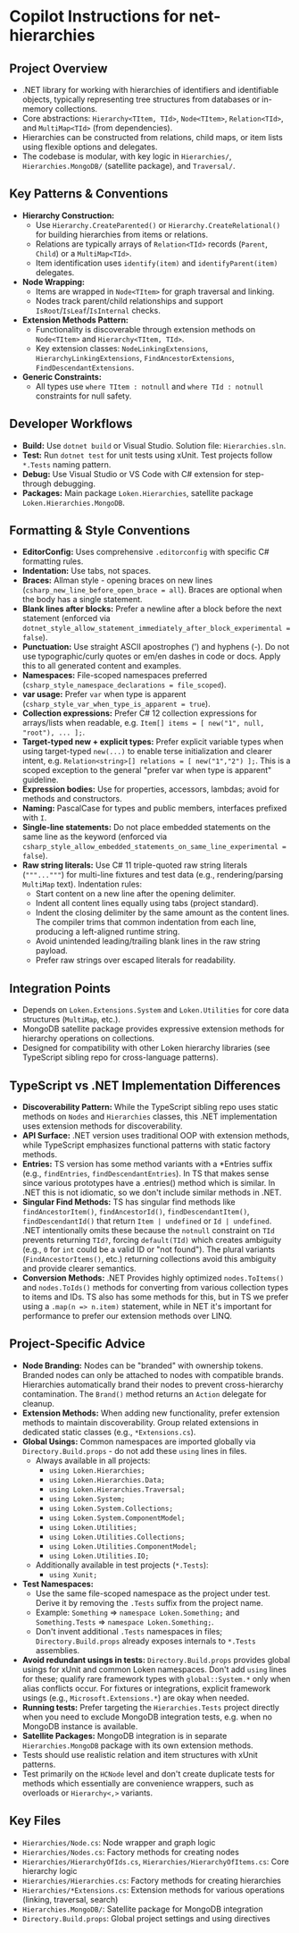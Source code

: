 # Copilot Instructions for net-hierarchies

## Project Overview
- .NET library for working with hierarchies of identifiers and identifiable objects, typically representing tree structures from databases or in-memory collections.
- Core abstractions: `Hierarchy<TItem, TId>`, `Node<TItem>`, `Relation<TId>`, and `MultiMap<TId>` (from dependencies).
- Hierarchies can be constructed from relations, child maps, or item lists using flexible options and delegates.
- The codebase is modular, with key logic in `Hierarchies/`, `Hierarchies.MongoDB/` (satellite package), and `Traversal/`.

## Key Patterns & Conventions
- **Hierarchy Construction:**
  - Use `Hierarchy.CreateParented()` or `Hierarchy.CreateRelational()` for building hierarchies from items or relations.
  - Relations are typically arrays of `Relation<TId>` records (`Parent`, `Child`) or a `MultiMap<TId>`.
  - Item identification uses `identify(item)` and `identifyParent(item)` delegates.
- **Node Wrapping:**
  - Items are wrapped in `Node<TItem>` for graph traversal and linking.
  - Nodes track parent/child relationships and support `IsRoot`/`IsLeaf`/`IsInternal` checks.
- **Extension Methods Pattern:**
  - Functionality is discoverable through extension methods on `Node<TItem>` and `Hierarchy<TItem, TId>`.
  - Key extension classes: `NodeLinkingExtensions`, `HierarchyLinkingExtensions`, `FindAncestorExtensions`, `FindDescendantExtensions`.
- **Generic Constraints:**
  - All types use `where TItem : notnull` and `where TId : notnull` constraints for null safety.

## Developer Workflows
- **Build:** Use `dotnet build` or Visual Studio. Solution file: `Hierarchies.sln`.
- **Test:** Run `dotnet test` for unit tests using xUnit. Test projects follow `*.Tests` naming pattern.
- **Debug:** Use Visual Studio or VS Code with C# extension for step-through debugging.
- **Packages:** Main package `Loken.Hierarchies`, satellite package `Loken.Hierarchies.MongoDB`.

## Formatting & Style Conventions
- **EditorConfig:** Uses comprehensive `.editorconfig` with specific C# formatting rules.
- **Indentation:** Use tabs, not spaces.
- **Braces:** Allman style - opening braces on new lines (`csharp_new_line_before_open_brace = all`). Braces are optional when the body has a single statement.
 - **Blank lines after blocks:** Prefer a newline after a block before the next statement (enforced via `dotnet_style_allow_statement_immediately_after_block_experimental = false`).
 - **Punctuation:** Use straight ASCII apostrophes (') and hyphens (-). Do not use typographic/curly quotes or em/en dashes in code or docs. Apply this to all generated content and examples.
- **Namespaces:** File-scoped namespaces preferred (`csharp_style_namespace_declarations = file_scoped`).
- **var usage:** Prefer `var` when type is apparent (`csharp_style_var_when_type_is_apparent = true`).
- **Collection expressions:** Prefer C# 12 collection expressions for arrays/lists when readable, e.g. `Item[] items = [ new("1", null, "root"), ... ];`.
- **Target-typed new + explicit types:** Prefer explicit variable types when using target-typed `new(...)` to enable terse initialization and clearer intent, e.g. `Relation<string>[] relations = [ new("1","2") ];`. This is a scoped exception to the general "prefer var when type is apparent" guideline.
- **Expression bodies:** Use for properties, accessors, lambdas; avoid for methods and constructors.
- **Naming:** PascalCase for types and public members, interfaces prefixed with `I`.
 - **Single-line statements:** Do not place embedded statements on the same line as the keyword (enforced via `csharp_style_allow_embedded_statements_on_same_line_experimental = false`).
 - **Raw string literals:** Use C# 11 triple-quoted raw string literals (`"""..."""`) for multi-line fixtures and test data (e.g., rendering/parsing `MultiMap` text). Indentation rules:
   - Start content on a new line after the opening delimiter.
   - Indent all content lines equally using tabs (project standard).
   - Indent the closing delimiter by the same amount as the content lines. The compiler trims that common indentation from each line, producing a left-aligned runtime string.
   - Avoid unintended leading/trailing blank lines in the raw string payload.
   - Prefer raw strings over escaped literals for readability.

## Integration Points
- Depends on `Loken.Extensions.System` and `Loken.Utilities` for core data structures (`MultiMap`, etc.).
- MongoDB satellite package provides expressive extension methods for hierarchy operations on collections.
- Designed for compatibility with other Loken hierarchy libraries (see TypeScript sibling repo for cross-language patterns).

## TypeScript vs .NET Implementation Differences
- **Discoverability Pattern:** While the TypeScript sibling repo uses static methods on `Nodes` and `Hierarchies` classes, this .NET implementation uses extension methods for discoverability.
- **API Surface:** .NET version uses traditional OOP with extension methods, while TypeScript emphasizes functional patterns with static factory methods.
- **Entries:** TS version has some method variants with a *Entries suffix (e.g., `findEntries`, `findDescendantEntries`). In TS that makes sense since various prototypes have a .entries() method which is similar. In .NET this is not idiomatic, so we don't include similar methods in .NET.
- **Singular Find Methods:** TS has singular find methods like `findAncestorItem()`, `findAncestorId()`, `findDescendantItem()`, `findDescendantId()` that return `Item | undefined` or `Id | undefined`. .NET intentionally omits these because the `notnull` constraint on `TId` prevents returning `TId?`, forcing `default(TId)` which creates ambiguity (e.g., `0` for `int` could be a valid ID or "not found"). The plural variants (`FindAncestorItems()`, etc.) returning collections avoid this ambiguity and provide clearer semantics.
- **Conversion Methods:** .NET Provides highly optimized `nodes.ToItems()` and `nodes.ToIds()` methods for converting from various collection types to items and IDs. TS also has some methods for this, but in TS we prefer using a `.map(n => n.item)` statement, while in NET it's important for performance to prefer our extension methods over LINQ.

## Project-Specific Advice
- **Node Branding:** Nodes can be "branded" with ownership tokens. Branded nodes can only be attached to nodes with compatible brands. Hierarchies automatically brand their nodes to prevent cross-hierarchy contamination. The `Brand()` method returns an `Action` delegate for cleanup.
- **Extension Methods:** When adding new functionality, prefer extension methods to maintain discoverability. Group related extensions in dedicated static classes (e.g., `*Extensions.cs`).
- **Global Usings:** Common namespaces are imported globally via `Directory.Build.props` - do not add these `using` lines in files.
  - Always available in all projects:
    - `using Loken.Hierarchies;`
    - `using Loken.Hierarchies.Data;`
    - `using Loken.Hierarchies.Traversal;`
    - `using Loken.System;`
    - `using Loken.System.Collections;`
    - `using Loken.System.ComponentModel;`
    - `using Loken.Utilities;`
    - `using Loken.Utilities.Collections;`
    - `using Loken.Utilities.ComponentModel;`
    - `using Loken.Utilities.IO;`
  - Additionally available in test projects (`*.Tests`):
    - `using Xunit;`
- **Test Namespaces:**
  - Use the same file-scoped namespace as the project under test. Derive it by removing the `.Tests` suffix from the project name.
  - Example: `Something` ⇒ `namespace Loken.Something;` and `Something.Tests` ⇒ `namespace Loken.Something;`.
  - Don't invent additional `.Tests` namespaces in files; `Directory.Build.props` already exposes internals to `*.Tests` assemblies.
- **Avoid redundant usings in tests:** `Directory.Build.props` provides global usings for xUnit and common Loken namespaces. Don't add `using` lines for these; qualify rare framework types with `global::System.*` only when alias conflicts occur. For fixtures or integrations, explicit framework usings (e.g., `Microsoft.Extensions.*`) are okay when needed.
- **Running tests:** Prefer targeting the `Hierarchies.Tests` project directly when you need to exclude MongoDB integration tests, e.g. when no MongoDB instance is available.
- **Satellite Packages:** MongoDB integration is in separate `Hierarchies.MongoDB` package with its own extension methods.
- Tests should use realistic relation and item structures with xUnit patterns.
- Test primarily on the `HCNode` level and don't create duplicate tests for methods which essentially are convenience wrappers, such as overloads or `Hierarchy<,>` variants.

## Key Files
- `Hierarchies/Node.cs`: Node wrapper and graph logic
- `Hierarchies/Nodes.cs`: Factory methods for creating nodes
- `Hierarchies/HierarchyOfIds.cs`, `Hierarchies/HierarchyOfItems.cs`: Core hierarchy logic
- `Hierarchies/Hierarchies.cs`: Factory methods for creating hierarchies
- `Hierarchies/*Extensions.cs`: Extension methods for various operations (linking, traversal, search)
- `Hierarchies.MongoDB/`: Satellite package for MongoDB integration
- `Directory.Build.props`: Global project settings and using directives
